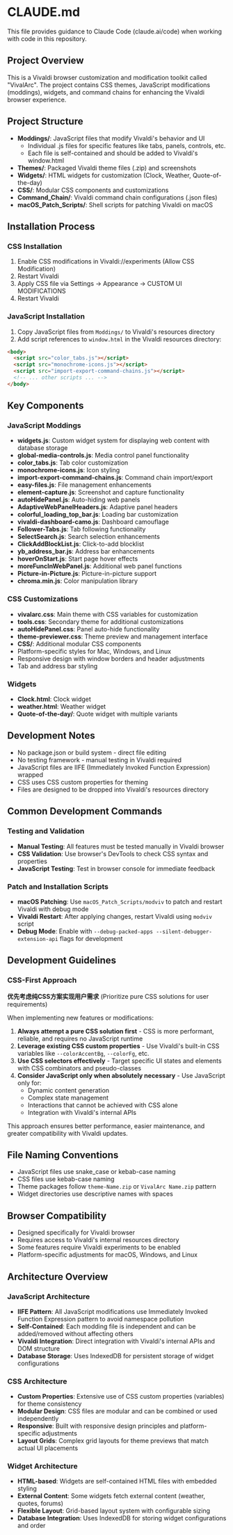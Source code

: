 # CLAUDE.md

This file provides guidance to Claude Code (claude.ai/code) when working with code in this repository.

## Project Overview

This is a Vivaldi browser customization and modification toolkit called "VivalArc". The project contains CSS themes, JavaScript modifications (moddings), widgets, and command chains for enhancing the Vivaldi browser experience.

## Project Structure

- **Moddings/**: JavaScript files that modify Vivaldi's behavior and UI
  - Individual .js files for specific features like tabs, panels, controls, etc.
  - Each file is self-contained and should be added to Vivaldi's window.html
- **Themes/**: Packaged Vivaldi theme files (.zip) and screenshots
- **Widgets/**: HTML widgets for customization (Clock, Weather, Quote-of-the-day)
- **CSS/**: Modular CSS components and customizations
- **Command_Chain/**: Vivaldi command chain configurations (.json files)
- **macOS_Patch_Scripts/**: Shell scripts for patching Vivaldi on macOS

## Installation Process

### CSS Installation

1. Enable CSS modifications in Vivaldi://experiments (Allow CSS Modification)
2. Restart Vivaldi
3. Apply CSS file via Settings → Appearance → CUSTOM UI MODIFICATIONS
4. Restart Vivaldi

### JavaScript Installation

1. Copy JavaScript files from `Moddings/` to Vivaldi's resources directory
2. Add script references to `window.html` in the Vivaldi resources directory:

```html
<body>
  <script src="color_tabs.js"></script>
  <script src="monochrome-icons.js"></script>
  <script src="import-export-command-chains.js"></script>
  <!-- ... other scripts ... -->
</body>
```

## Key Components

### JavaScript Moddings

- **widgets.js**: Custom widget system for displaying web content with database storage
- **global-media-controls.js**: Media control panel functionality
- **color_tabs.js**: Tab color customization
- **monochrome-icons.js**: Icon styling
- **import-export-command-chains.js**: Command chain import/export
- **easy-files.js**: File management enhancements
- **element-capture.js**: Screenshot and capture functionality
- **autoHidePanel.js**: Auto-hiding web panels
- **AdaptiveWebPanelHeaders.js**: Adaptive panel headers
- **colorful_loading_top_bar.js**: Loading bar customization
- **vivaldi-dashboard-camo.js**: Dashboard camouflage
- **Follower-Tabs.js**: Tab following functionality
- **SelectSearch.js**: Search selection enhancements
- **ClickAddBlockList.js**: Click-to-add blocklist
- **yb_address_bar.js**: Address bar enhancements
- **hoverOnStart.js**: Start page hover effects
- **moreFuncInWebPanel.js**: Additional web panel functions
- **Picture-in-Picture.js**: Picture-in-picture support
- **chroma.min.js**: Color manipulation library

### CSS Customizations

- **vivalarc.css**: Main theme with CSS variables for customization
- **tools.css**: Secondary theme for additional customizations
- **autoHidePanel.css**: Panel auto-hide functionality
- **theme-previewer.css**: Theme preview and management interface
- **CSS/**: Additional modular CSS components
- Platform-specific styles for Mac, Windows, and Linux
- Responsive design with window borders and header adjustments
- Tab and address bar styling

### Widgets

- **Clock.html**: Clock widget
- **weather.html**: Weather widget
- **Quote-of-the-day/**: Quote widget with multiple variants

## Development Notes

- No package.json or build system - direct file editing
- No testing framework - manual testing in Vivaldi required
- JavaScript files are IIFE (Immediately Invoked Function Expression) wrapped
- CSS uses CSS custom properties for theming
- Files are designed to be dropped into Vivaldi's resources directory

## Common Development Commands

### Testing and Validation
- **Manual Testing**: All features must be tested manually in Vivaldi browser
- **CSS Validation**: Use browser's DevTools to check CSS syntax and properties
- **JavaScript Testing**: Test in browser console for immediate feedback

### Patch and Installation Scripts
- **macOS Patching**: Use `macOS_Patch_Scripts/modviv` to patch and restart Vivaldi with debug mode
- **Vivaldi Restart**: After applying changes, restart Vivaldi using `modviv` script
- **Debug Mode**: Enable with `--debug-packed-apps --silent-debugger-extension-api` flags for development

## Development Guidelines

### CSS-First Approach

**优先考虑纯CSS方案实现用户需求** (Prioritize pure CSS solutions for user requirements)

When implementing new features or modifications:

1. **Always attempt a pure CSS solution first** - CSS is more performant, reliable, and requires no JavaScript runtime
2. **Leverage existing CSS custom properties** - Use Vivaldi's built-in CSS variables like `--colorAccentBg`, `--colorFg`, etc.
3. **Use CSS selectors effectively** - Target specific UI states and elements with CSS combinators and pseudo-classes
4. **Consider JavaScript only when absolutely necessary** - Use JavaScript only for:
   - Dynamic content generation
   - Complex state management
   - Interactions that cannot be achieved with CSS alone
   - Integration with Vivaldi's internal APIs

This approach ensures better performance, easier maintenance, and greater compatibility with Vivaldi updates.

## File Naming Conventions

- JavaScript files use snake_case or kebab-case naming
- CSS files use kebab-case naming
- Theme packages follow `theme-Name.zip` or `VivalArc Name.zip` pattern
- Widget directories use descriptive names with spaces

## Browser Compatibility

- Designed specifically for Vivaldi browser
- Requires access to Vivaldi's internal resources directory
- Some features require Vivaldi experiments to be enabled
- Platform-specific adjustments for macOS, Windows, and Linux

## Architecture Overview

### JavaScript Architecture
- **IIFE Pattern**: All JavaScript modifications use Immediately Invoked Function Expression pattern to avoid namespace pollution
- **Self-Contained**: Each modding file is independent and can be added/removed without affecting others
- **Vivaldi Integration**: Direct integration with Vivaldi's internal APIs and DOM structure
- **Database Storage**: Uses IndexedDB for persistent storage of widget configurations

### CSS Architecture
- **Custom Properties**: Extensive use of CSS custom properties (variables) for theme consistency
- **Modular Design**: CSS files are modular and can be combined or used independently
- **Responsive**: Built with responsive design principles and platform-specific adjustments
- **Layout Grids**: Complex grid layouts for theme previews that match actual UI placements

### Widget Architecture
- **HTML-based**: Widgets are self-contained HTML files with embedded styling
- **External Content**: Some widgets fetch external content (weather, quotes, forums)
- **Flexible Layout**: Grid-based layout system with configurable sizing
- **Database Integration**: Uses IndexedDB for storing widget configurations and order